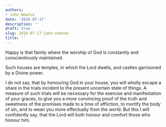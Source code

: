 ```yaml
---
authors:
- John Newton
date: '2016-07-17'
description: ''
draft: true
slug: 2016-07-17-john-newton
title: ''
---
```

Happy is that family where the worship of God is constantly and conscientiously maintained. 

Such houses are temples, in which the Lord dwells, and castles garrisoned by a Divine power. 

I do not say, that by honouring God in your house, you will wholly escape a share in the trials incident to the present uncertain state of things. A measure of such trials will be necessary for the exercise and manifestation of your graces, to give you a more convincing proof of the truth and sweetness of the promises made to a time of affliction, to mortify the body of sin, and to wean you more effectually from the world. But this I will confidently say, that the Lord will both honour and comfort those who honour him.



